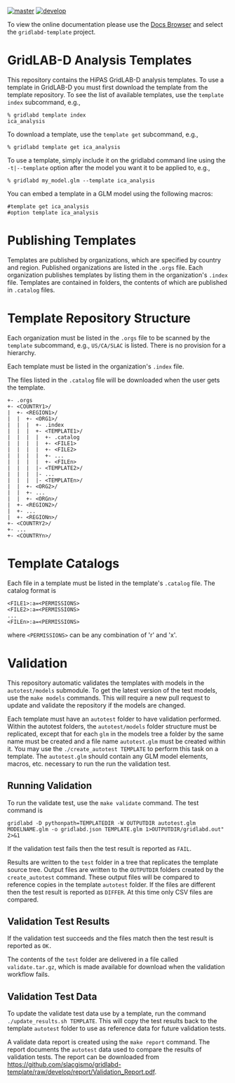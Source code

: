 [![master](https://github.com/slacgismo/gridlabd-template/actions/workflows/master.yml/badge.svg)](https://github.com/slacgismo/gridlabd-template/actions/workflows/master.yml)
[![develop](https://github.com/slacgismo/gridlabd-template/actions/workflows/develop.yml/badge.svg)](https://github.com/slacgismo/gridlabd-template/actions/workflows/develop.yml)

To view the online documentation please use the [Docs Browser](https://docs.gridlabd.us/) and select the `gridlabd-template` project.
# GridLAB-D Analysis Templates

This repository contains the HiPAS GridLAB-D analysis templates.  To use a template in GridLAB-D you must first download the template from the template repository. To see the list of available templates, use the `template index` subcommand, e.g.,

~~~
% gridlabd template index
ica_analysis
~~~

To download a template, use the `template get` subcommand, e.g.,

~~~
% gridlabd template get ica_analysis
~~~

To use a template, simply include it on the gridlabd command line using the `-t|--template` option after the model you want it to be applied to, e.g.,

~~~
% gridlabd my_model.glm --template ica_analysis
~~~

You can embed a template in a GLM model using the following macros:

~~~
#template get ica_analysis
#option template ica_analysis
~~~

# Publishing Templates

Templates are published by organizations, which are specified by country and region.  Published organizations are listed in the `.orgs` file.  Each organization publishes templates by listing them in the organization's `.index` file.  Templates are contained in folders, the contents of which are published in `.catalog` files.

# Template Repository Structure

Each organization must be listed in the `.orgs` file to be scanned by the `template` subcommand, e.g., `US/CA/SLAC` is listed. There is no provision for a hierarchy. 

Each template must be listed in the organization's `.index` file. 

The files listed in the `.catalog` file will be downloaded when the user gets the template.

~~~
+- .orgs
+- <COUNTRY1>/
|  +- <REGION1>/
|  |  +- <ORG1>/
|  |  |  +- .index
|  |  |  +- <TEMPLATE1>/
|  |  |  |  +- .catalog
|  |  |  |  +- <FILE1>
|  |  |  |  +- <FILE2>
|  |  |  |  +- ...
|  |  |  |  +- <FILEn>
|  |  |  |- <TEMPLATE2>/
|  |  |  |- ...
|  |  |  |- <TEMPLATEn>/
|  |  +- <ORG2>/
|  |  +- ...
|  |  +- <ORGn>/
|  +- <REGION2>/
|  +- ...
|  +- <REGIONn>/
+- <COUNTRY2>/
+- ...
+- <COUNTRYn>/
~~~

# Template Catalogs

Each file in a template must be listed in the template's `.catalog` file. The catalog format is

~~~
<FILE1>:a=<PERMISSIONS>
<FILE2>:a=<PERMISSIONS>
...
<FILEn>:a=<PERMISSIONS>
~~~

where `<PERMISSIONS>` can be any combination of 'r' and 'x'.

# Validation

This repository automatic validates the templates with models in the `autotest/models` submodule. To get the latest version of the test models, use the `make models` commands.  This will require a new pull request to update and validate the repository if the models are changed.

Each template must have an `autotest` folder to have validation performed. Within the autotest folders, the `autotest/models` folder structure must be replicated, except that for each `glm` in the models tree a folder by the same name must be created and a file name `autotest.glm` must be created within it.  You may use the `./create_autotest TEMPLATE` to perform this task on a template.  The `autotest.glm` should contain any GLM model elements, macros, etc. necessary to run the run the validation test.

## Running Validation

To run the validate test, use the `make validate` command.  The test command is 

~~~
gridlabd -D pythonpath=TEMPLATEDIR -W OUTPUTDIR autotest.glm MODELNAME.glm -o gridlabd.json TEMPLATE.glm 1>OUTPUTDIR/gridlabd.out" 2>&1
~~~

If the validation test fails then the test result is reported as `FAIL`.

Results are written to the `test` folder in a tree that replicates the template source tree.  Output files are written to the `OUTPUTDIR` folders created by the `create_autotest` command. These output files will be compared to reference copies in the template `autotest` folder. If the files are different then the test result is reported as `DIFFER`. At this time only CSV files are compared.

## Validation Test Results

If the validation test succeeds and the files match then the test result is reported as `OK.`

The contents of the `test` folder are delivered in a file called `validate.tar.gz`, which is made available for download when the validation workflow fails.

## Validation Test Data

To update the validate test data use by a template, run the command `./update_results.sh TEMPLATE`. This will copy the test results back to the template `autotest` folder to use as reference data for future validation tests.

A validate data report is created using the `make report` command. The report documents the `autotest` data used to compare the results of validation tests. The report can be downloaded from https://github.com/slacgismo/gridlabd-template/raw/develop/report/Validation_Report.pdf.
